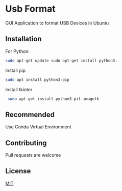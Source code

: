 # Usb Format

GUI Application to format USB Devices in Ubuntu


## Installation

For Python:
```bash
sudo apt-get update sudo apt-get install python3.
```

Install pip
```bash
sudo apt install python3-pip
```
Install tkinter
```bash
 sudo apt-get install python3-pil.imagetk
```

## Recommended

Use Conda Virtual Environment

## Contributing

Pull requests are welcome

## License
[MIT](https://choosealicense.com/licenses/mit/)
